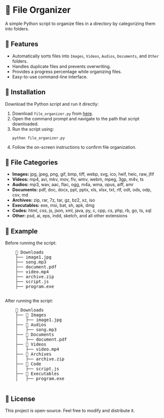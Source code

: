 <!DOCTYPE html>
<html>
<body>
    <h1>📂 File Organizer</h1>
    <p>A simple Python script to organize files in a directory by categorizing them into folders.</p>
    <h2>🚀 Features</h2>
    <ul>
        <li>Automatically sorts files into <code>Images</code>, <code>Videos</code>, <code>Audios</code>, <code>Documents</code>, and <code>Other</code> folders.</li>
        <li>Handles duplicate files and prevents overwriting.</li>
        <li>Provides a progress percentage while organizing files.</li>
        <li>Easy-to-use command-line interface.</li>
    </ul>
    <h2>📜 Installation</h2>
    <p>Download the Python script and run it directly:</p>
    <ol>
        <li>Download <code>file_organizer.py</code> from <a href="https://github.com/DilanHansaja/Simple_File_Organizer">here</a>.</li>
        <li>Open the command prompt and navigate to the path that script downloaded.</li>
        <li>Run the script using:</li>
        <p></p>
    <pre><code>python file_organizer.py</code></pre>
    <li>Follow the on-screen instructions to confirm file organization.</li>    </ol>
    <h2>📂 File Categories</h2>
    <ul>
        <li><strong>Images:</strong> jpg, jpeg, png, gif, bmp, tiff, webp, svg, ico, heif, heic, raw, jfif</li>
        <li><strong>Videos:</strong> mp4, avi, mkv, mov, flv, wmv, webm, mpeg, 3gp, m4v, ts</li>
        <li><strong>Audios:</strong> mp3, wav, aac, flac, ogg, m4a, wma, opus, aiff, amr</li>
        <li><strong>Documents:</strong> pdf, doc, docx, ppt, pptx, xls, xlsx, txt, rtf, odt, ods, odp, csv, md</li>
        <li><strong>Archives:</strong> zip, rar, 7z, tar, gz, bz2, xz, iso</li>
        <li><strong>Executables:</strong> exe, msi, bat, sh, apk, dmg</li>
        <li><strong>Codes:</strong> html, css, js, json, xml, java, py, c, cpp, cs, php, rb, go, ts, sql</li>
        <li><strong>Other:</strong> psd, ai, eps, indd, sketch, and all other extensions</li>
    </ul>
    <h2>📌 Example</h2>
    <p>Before running the script:</p>
    <pre>
    📁 Downloads
    ├── image1.jpg
    ├── song.mp3
    ├── document.pdf
    ├── video.mp4
    ├── archive.zip
    ├── script.js
    ├── program.exe
    </pre>
    <p>After running the script:</p>
    <pre>
    📁 Downloads
    ├── 📂 Images
    │   ├── image1.jpg
    ├── 📂 Audios
    │   ├── song.mp3
    ├── 📂 Documents
    │   ├── document.pdf
    ├── 📂 Videos
    │   ├── video.mp4
    ├── 📂 Archives
    │   ├── archive.zip
    ├── 📂 Code
    │   ├── script.js
    ├── 📂 Executables
    │   ├── program.exe
    </pre>
    <h2>📝 License</h2>
    <p>This project is open-source. Feel free to modify and distribute it.</p>
</body>
</html>
